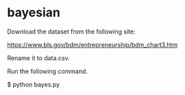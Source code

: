 # bayesian

Download the dataset from the following site:

https://www.bls.gov/bdm/entrepreneurship/bdm_chart3.htm

Rename it to data.csv.

Run the following command.

$ python bayes.py
